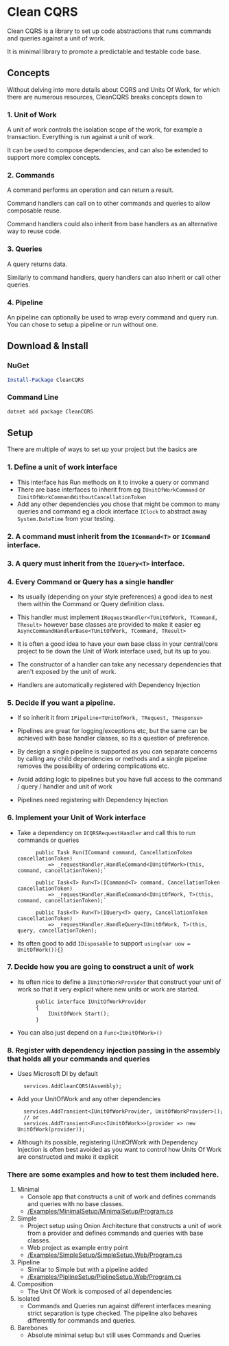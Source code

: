 # Clean CQRS

Clean CQRS is a library to set up code abstractions that runs commands and queries against a unit of work.

It is minimal library to promote a predictable and testable code base.

## Concepts

Without delving into more details about CQRS and Units Of Work, for which there are numerous resources, CleanCQRS breaks concepts down to

### 1. Unit of Work

A unit of work controls the isolation scope of the work, for example a transaction. Everything is run against a unit of work.

It can be used to compose dependencies, and can also be extended to support more complex concepts.

### 2. Commands

A command performs an operation and can return a result.

Command handlers can call on to other commands and queries to allow composable reuse.

Command handlers could also inherit from base handlers as an alternative way to reuse code.

### 3. Queries

A query returns data.

Similarly to command handlers, query handlers can also inherit or call other queries.

### 4. Pipeline

An pipeline can optionally be used to wrap every command and query run. You can chose to setup a pipeline or run without one.

## Download & Install

### NuGet
```powershell
Install-Package CleanCQRS
```
### Command Line
```powershell
dotnet add package CleanCQRS
```

## Setup

There are multiple of ways to set up your project but the basics are

### 1. Define a unit of work interface
 - This interface has Run methods on it to invoke a query or command
 - There are base interfaces to inherit from eg `IUnitOfWorkCommand` or `IUnitOfWorkCommandWithoutCancellationToken`
 - Add any other dependencies you chose that might be common to many queries and command eg a clock interface `IClock` to abstract away `System.DateTime` from your testing.

### 2. A command must inherit from the `ICommand<T>` or `ICommand` interface.

### 3. A query must inherit from the `IQuery<T>` interface.

### 4. Every Command or Query has a single handler 
 - Its usually (depending on your style preferences) a good idea to nest them within the Command or Query definition class.

 - This handler must implement `IRequestHandler<TUnitOfWork, TCommand, TResult>` however base classes are provided to make it easier eg `AsyncCommandHandlerBase<TUnitOfWork, TCommand, TResult>`
 
 - It is often a good idea to have your own base class in your central/core project to tie down the Unit of Work interface used, but its up to you.

 - The constructor of a handler can take any necessary dependencies that aren't exposed by the unit of work.

- Handlers are automatically registered with Dependency Injection

### 5. Decide if you want a pipeline. 

 - If so inherit it from `IPipeline<TUnitOfWork, TRequest, TResponse>`
 
 - Pipelines are great for logging/exceptions etc, but the same can be achieved with base handler classes, so its a question of preference.
 
 - By design a single pipeline is supported as you can separate concerns by calling any child dependencies or methods and a single pipeline removes the possibility of ordering complications etc.
 
 - Avoid adding logic to pipelines but you have full access to the command / query / handler and unit of work
 
 - Pipelines need registering with Dependency Injection

### 6. Implement your Unit of Work interface

- Take a dependency on `ICQRSRequestHandler` and call this to run commands or queries 
 
			public Task Run(ICommand command, CancellationToken cancellationToken) 
				=> _requestHandler.HandleCommand<IUnitOfWork>(this, command, cancellationToken);`

    		public Task<T> Run<T>(ICommand<T> command, CancellationToken cancellationToken) 
				=> _requestHandler.HandleCommand<IUnitOfWork, T>(this, command, cancellationToken);`
    
    		public Task<T> Run<T>(IQuery<T> query, CancellationToken cancellationToken) 
				=> _requestHandler.HandleQuery<IUnitOfWork, T>(this, query, cancellationToken);
 
- Its often good to add `IDisposable` to support `using(var uow = UnitOfWork()){}`

### 7. Decide how you are going to construct a unit of work

- Its often nice to define a `IUnitOfWorkProvider` that construct your unit of work so that it very explicit where new units or work are started.
 
			public interface IUnitOfWorkProvider
			{
				IUnitOfWork Start();
			}

- You can also just depend on a `Func<IUnitOfWork>()`

### 8. Register with dependency injection passing in the assembly that holds all your commands and queries

- Uses Microsoft DI by default
	    	
		services.AddCleanCQRS(Assembly);

- Add your UnitOfWork and any other dependencies

		services.AddTransient<IUnitOfWorkProvider, UnitOfWorkProvider>();
		// or
		services.AddTransient<Func<IUnitOfWork>>(provider => new UnitOfWork(provider));

- Although its possible, registering IUnitOfWork with Dependency Injection is often best avoided as you want to control how Units Of Work are constructed and make it explicit

### There are some examples and how to test them included here.

1. Minimal
	- Console app that constructs a unit of work and defines commands and queries with no base classes.
	- [/Examples/MinimalSetup/MinimalSetup/Program.cs](/Examples/MinimalSetup/MinimalSetup/Program.cs)
2. Simple
	- Project setup using Onion Architecture that constructs a unit of work from a provider and defines commands and queries with base classes.
	- Web project as example entry point
	- [/Examples/SimpleSetup/SimpleSetup.Web/Program.cs](/Examples/SimpleSetup/SimpleSetup.Web/Program.cs)
3. Pipeline
	- Similar to Simple but with a pipeline added
    - [/Examples/PiplineSetup/PiplineSetup.Web/Program.cs](/Examples/PiplineSetup/PiplineSetup.Web/Program.cs)
3. Composition
	- The Unit Of Work is composed of all dependencies
4. Isolated
	- Commands and Queries run against different interfaces meaning strict separation is type checked. The pipeline also behaves differently for commands and queries.
5. Barebones
	- Absolute minimal setup but still uses Commands and Queries


